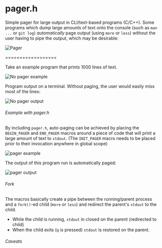 pager.h
=======

Simple pager for large output in CLI/text-based programs (C/C++).  Some programs which dump large amounts of text onto the console (such as `man ...` or `git log`) *automatically* page output (using `more` or `less`) without the user having to pipe the output, which may be desirable:

![Pager](http://forhadahmed.net/github/pager-example.png)

==================

Take an example program that prints 1000 lines of text.  

![No pager example](http://forhadahmed.net/github/no-pager-code2.png)

Program output on a terminal. Without paging, the user would easily miss most of the lines:

![No pager output](http://forhadahmed.net/github/no-pager-output.png)

###### Example with pager.h

By including `pager.h`, auto-paging can be achieved by placing the `BEGIN_PAGER` and `END_PAGER` macros around a piece of code that will print a large amount of text to `stdout`. (The `INIT_PAGER` macro needs to be placed prior to their invocation anywhere in global scope)

![pager example](http://forhadahmed.net/github/pager-code2.png)

The output of this program run is automatically paged:

![pager output](http://forhadahmed.net/github/pager-output.png)

###### Fork

The macros basically create a pipe between the running/parent process and a `fork()`-ed child (`more` or `less`) and redirect the parent's `stdout` to the child.  

* While the child is running, `stdout` in closed on the parent (redirected to child)
* When the child exits (`q` is pressed) `stdout` is restored on the parent.


###### Caveats

